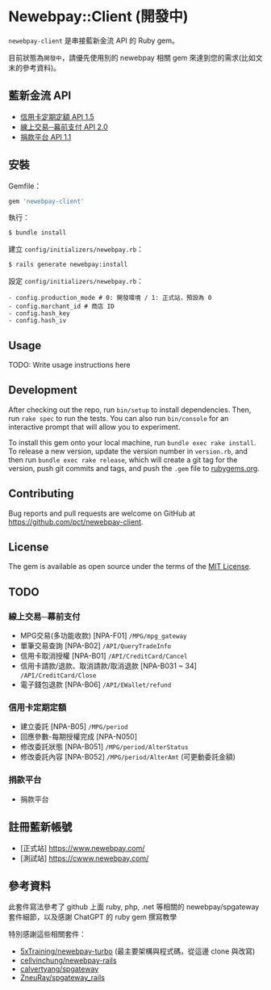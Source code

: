 # Newebpay::Client (開發中)

`newebpay-client` 是串接藍新金流 API 的 Ruby gem。

目前狀態為`開發中`，請優先使用別的 newebpay 相關 gem 來達到您的需求(比如文末的參考資料)。

## 藍新金流 API
- [信用卡定期定額 API 1.5 ](https://www.newebpay.com/website/Page/content/download_api)
- [線上交易─幕前支付 API 2.0](https://www.newebpay.com/website/Page/content/download_api)
- [捐款平台 API 1.1](https://donation.newebpay.com/Info/Help_center/download)

## 安裝

Gemfile：

```ruby
gem 'newebpay-client'
```

執行：

```bash
$ bundle install
```

建立 `config/initializers/newebpay.rb`：

```bash
$ rails generate newebpay:install
```

設定 `config/initializers/newebpay.rb`：

```
- config.production_mode # 0: 開發環境 / 1: 正式站，預設為 0
- config.marchant_id # 商店 ID
- config.hash_key
- config.hash_iv
```

## Usage

TODO: Write usage instructions here

## Development

After checking out the repo, run `bin/setup` to install dependencies. Then, run `rake spec` to run the tests. You can also run `bin/console` for an interactive prompt that will allow you to experiment.

To install this gem onto your local machine, run `bundle exec rake install`. To release a new version, update the version number in `version.rb`, and then run `bundle exec rake release`, which will create a git tag for the version, push git commits and tags, and push the `.gem` file to [rubygems.org](https://rubygems.org).

## Contributing

Bug reports and pull requests are welcome on GitHub at https://github.com/pct/newebpay-client.


## License

The gem is available as open source under the terms of the [MIT License](https://opensource.org/licenses/MIT).


## TODO
### 線上交易─幕前支付 
- MPG交易(多功能收款) [NPA-F01] `/MPG/mpg_gateway`
- 單筆交易查詢 [NPA-B02] `/API/QueryTradeInfo`
- 信用卡取消授權 [NPA-B01] `/API/CreditCard/Cancel`
- 信用卡請款/退款、取消請款/取消退款 [NPA-B031 ~ 34] `/API/CreditCard/Close`
- 電子錢包退款 [NPA-B06] `/API/EWallet/refund`

### 信用卡定期定額
- 建立委託 [NPA-B05] `/MPG/period`
- 回應參數-每期授權完成 [NPA-N050]
- 修改委託狀態 [NPA-B051] `/MPG/period/AlterStatus`
- 修改委託內容 [NPA-B052] `/MPG/period/AlterAmt` (可更動委託金額)


### 捐款平台
- 捐款平台


## 註冊藍新帳號
- [正式站] https://www.newebpay.com/
- [測試站] https://cwww.newebpay.com/

## 參考資料

此套件寫法參考了 github 上面 ruby, php, .net 等相關的 newebpay/spgateway 套件細節，以及感謝 ChatGPT 的 ruby gem 撰寫教學

特別感謝這些相關套件：
- [5xTraining/newebpay-turbo](https://github.com/5xTraining/newebpay-turbo) (最主要架構與程式碼，從這邊 clone 與改寫)
- [cellvinchung/newebpay-rails](https://github.com/cellvinchung/newebpay-rails)
- [calvertyang/spgateway](https://github.com/calvertyang/spgateway)
- [ZneuRay/spgateway_rails](https://github.com/ZneuRay/spgateway_rails)

